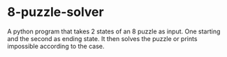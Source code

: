 # 8-puzzle-solver
A python program that takes 2 states of an 8 puzzle as input. One starting and the second as ending state. It then solves the puzzle or prints impossible
according to the case.
